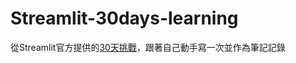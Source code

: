 # Streamlit-30days-learning
從Streamlit官方提供的[30天挑戰](https://30days.streamlitapp.com/?challenge=Day+1)，跟著自己動手寫一次並作為筆記記錄


